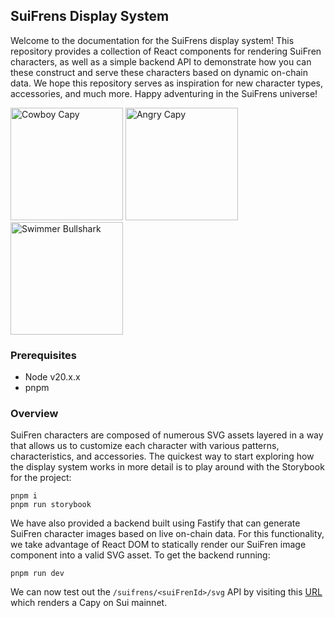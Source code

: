 ## SuiFrens Display System

Welcome to the documentation for the SuiFrens display system! This repository provides a collection of React components for rendering SuiFren characters, as well as a simple backend API to demonstrate how you can these construct and serve these characters based on dynamic on-chain data. We hope this repository serves as inspiration for new character types, accessories, and much more. Happy adventuring in the SuiFrens universe!
 
<img src="https://api-mainnet.suifrens.sui.io/suifrens/0xbe52f4fb87bcd73e0e900aff827480d93707185670ea292ee0b71f1939c4f31f/svg" width="180" height="180" alt="Cowboy Capy" />

<img src="https://api-mainnet.suifrens.sui.io/suifrens/0xc74b8a4f8c424a9073e60e65bbd283027483a1c87d7481d365914ce1d763fcdf/svg" width="180" height="180" alt="Angry Capy" />

<img src="https://api-mainnet.suifrens.sui.io/suifrens/0xccca7914bb7bae704bd9bfc6c41526863ea6d70620c891aad5a06acfb5631d4e/svg" width="180" height="180" alt="Swimmer Bullshark" />

### Prerequisites

- Node v20.x.x
- pnpm

### Overview

SuiFren characters are composed of numerous SVG assets layered in a way that allows us to customize each character with various patterns, characteristics, and accessories. The quickest way to start exploring how the display system works in more detail is to play around with the Storybook for the project:

```
pnpm i
pnpm run storybook
```

We have also provided a backend built using Fastify that can generate SuiFren character images based on live on-chain data. For this functionality, we take advantage of React DOM to statically render our SuiFren image component into a valid SVG asset. To get the backend running:

```
pnpm run dev
```

We can now test out the `/suifrens/<suiFrenId>/svg` API by visiting this [URL](http://localhost:3000/suifrens/0xbe79e1415bb4fd7d0d83b325110086d7604ffeaf526dabb30380fe7ae3c51e19/svg) which renders a Capy on Sui mainnet.